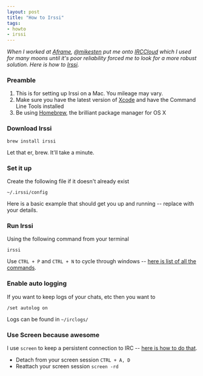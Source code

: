 ```yaml
---
layout: post
title: "How to Irssi"
tags:
- howto
- irssi
---
```


_When I worked at [Aframe](http://aframe.com), [@mikesten](http://twitter.com/mikesten) put me onto [IRCCloud](http://irccloud.com) which I used for many moons until it's poor reliability forced me to look for a more robust solution. Here is how to [Irssi](http://www.irssi.org)._

### Preamble

1. This is for setting up Irssi on a Mac. You mileage may vary.
2. Make sure you have the latest version of [Xcode](https://itunes.apple.com/gb/app/xcode/id497799835?mt=12) and have the Command Line Tools installed
3. Be using [Homebrew](http://mxcl.github.com/homebrew/), the brilliant package manager for OS X

### Download Irssi

    brew install irssi
    
Let that er, brew. It'll take a minute.
    
### Set it up

Create the following file if it doesn't already exist

    ~/.irssi/config

Here is a basic example that should get you up and running -- replace with your details.

<script src="https://gist.github.com/4296075.js">
</script>

### Run Irssi

Using the following command from your terminal

    irssi
    
Use `CTRL + P` and `CTRL + N` to cycle through windows -- [here is list of all the commands](http://irssi.org/beginner/#c2).

### Enable auto logging

If you want to keep logs of your chats, etc then you want to

    /set autolog on
    
Logs can be found in `~/irclogs/`

### Use Screen because awesome

I use `screen` to keep a persistent connection to IRC -- [here is how to do that](http://quadpoint.org/articles/irssi/#learning_screen).

* Detach from your screen session `CTRL + A, D` 
* Reattach your screen session `screen -rd`
